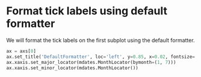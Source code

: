 # Format tick labels using default formatter

We will format the tick labels on the first subplot using the default formatter.

```python
ax = axs[0]
ax.set_title('DefaultFormatter', loc='left', y=0.85, x=0.02, fontsize='medium')
ax.xaxis.set_major_locator(mdates.MonthLocator(bymonth=(1, 7)))
ax.xaxis.set_minor_locator(mdates.MonthLocator())
```
